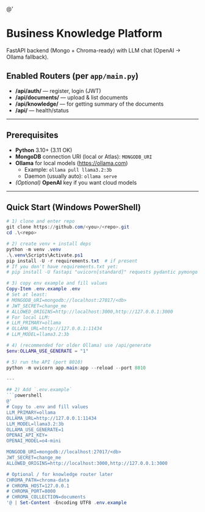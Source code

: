 @'
# Business Knowledge Platform
FastAPI backend (Mongo + Chroma-ready) with LLM chat (OpenAI → Ollama fallback).

## Enabled Routers (per `app/main.py`)
- **/api/auth/** — register, login (JWT)
- **/api/documents/** — upload & list documents
- **/api/knowledge/** — for getting summary of the documents
- **/api/** — health/status


---

## Prerequisites
- **Python** 3.10+ (3.11 OK)
- **MongoDB** connection URI (local or Atlas): `MONGODB_URI`
- **Ollama** for local models (https://ollama.com)  
  - Example: `ollama pull llama3.2:3b`  
  - Daemon (usually auto): `ollama serve`
- *(Optional)* **OpenAI** key if you want cloud models

---

## Quick Start (Windows PowerShell)
```powershell
# 1) clone and enter repo
git clone https://github.com/<you>/<repo>.git
cd .\<repo>

# 2) create venv + install deps
python -m venv .venv
.\.venv\Scripts\Activate.ps1
pip install -U -r requirements.txt  # if present
# If you don't have requirements.txt yet:
# pip install -U fastapi "uvicorn[standard]" requests pydantic pymongo python-dotenv

# 3) copy env example and fill values
Copy-Item .env.example .env
# Set at least:
# MONGODB_URI=mongodb://localhost:27017/<db>
# JWT_SECRET=change_me
# ALLOWED_ORIGINS=http://localhost:3000,http://127.0.0.1:3000
# For local LLM:
# LLM_PRIMARY=ollama
# OLLAMA_URL=http://127.0.0.1:11434
# LLM_MODEL=llama3.2:3b

# 4) (recommended for older Ollama) use /api/generate
$env:OLLAMA_USE_GENERATE = "1"

# 5) run the API (port 8010)
python -m uvicorn app.main:app --reload --port 8010

---

## 2) Add `.env.example`
```powershell
@'
# Copy to .env and fill values
LLM_PRIMARY=ollama
OLLAMA_URL=http://127.0.0.1:11434
LLM_MODEL=llama3.2:3b
OLLAMA_USE_GENERATE=1
OPENAI_API_KEY=
OPENAI_MODEL=o4-mini

MONGODB_URI=mongodb://localhost:27017/<db>
JWT_SECRET=change_me
ALLOWED_ORIGINS=http://localhost:3000,http://127.0.0.1:3000

# Optional / for knowledge router later
CHROMA_PATH=chroma-data
# CHROMA_HOST=127.0.0.1
# CHROMA_PORT=8000
# CHROMA_COLLECTION=documents
'@ | Set-Content -Encoding UTF8 .env.example

